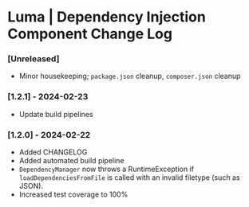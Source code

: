 # Luma | Dependency Injection Component Change Log

### [Unreleased]
- Minor housekeeping; `package.json` cleanup, `composer.json` cleanup

### [1.2.1] - 2024-02-23
- Update build pipelines

### [1.2.0] - 2024-02-22
- Added CHANGELOG
- Added automated build pipeline
- `DependencyManager` now throws a RuntimeException if `loadDependenciesFromFile` is called with an invalid filetype (such as JSON).
- Increased test coverage to 100%